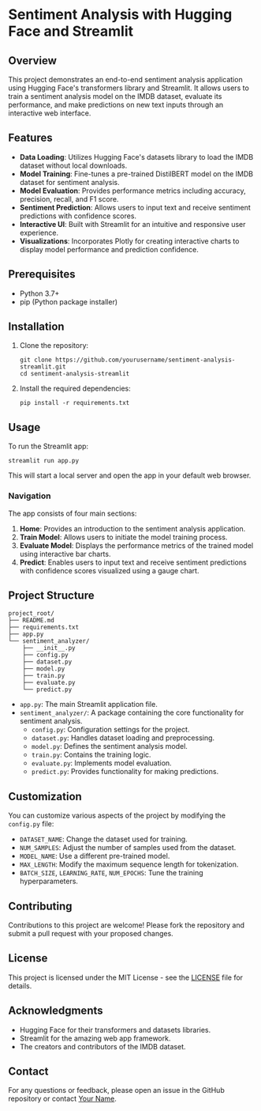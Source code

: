 # Sentiment Analysis with Hugging Face and Streamlit

## Overview

This project demonstrates an end-to-end sentiment analysis application using Hugging Face's transformers library and Streamlit. It allows users to train a sentiment analysis model on the IMDB dataset, evaluate its performance, and make predictions on new text inputs through an interactive web interface.

## Features

- **Data Loading**: Utilizes Hugging Face's datasets library to load the IMDB dataset without local downloads.
- **Model Training**: Fine-tunes a pre-trained DistilBERT model on the IMDB dataset for sentiment analysis.
- **Model Evaluation**: Provides performance metrics including accuracy, precision, recall, and F1 score.
- **Sentiment Prediction**: Allows users to input text and receive sentiment predictions with confidence scores.
- **Interactive UI**: Built with Streamlit for an intuitive and responsive user experience.
- **Visualizations**: Incorporates Plotly for creating interactive charts to display model performance and prediction confidence.

## Prerequisites

- Python 3.7+
- pip (Python package installer)

## Installation

1. Clone the repository:
   ```
   git clone https://github.com/yourusername/sentiment-analysis-streamlit.git
   cd sentiment-analysis-streamlit
   ```

2. Install the required dependencies:
   ```
   pip install -r requirements.txt
   ```

## Usage

To run the Streamlit app:

```
streamlit run app.py
```

This will start a local server and open the app in your default web browser.

### Navigation

The app consists of four main sections:

1. **Home**: Provides an introduction to the sentiment analysis application.
2. **Train Model**: Allows users to initiate the model training process.
3. **Evaluate Model**: Displays the performance metrics of the trained model using interactive bar charts.
4. **Predict**: Enables users to input text and receive sentiment predictions with confidence scores visualized using a gauge chart.

## Project Structure

```
project_root/
├── README.md
├── requirements.txt
├── app.py
└── sentiment_analyzer/
    ├── __init__.py
    ├── config.py
    ├── dataset.py
    ├── model.py
    ├── train.py
    ├── evaluate.py
    └── predict.py
```

- `app.py`: The main Streamlit application file.
- `sentiment_analyzer/`: A package containing the core functionality for sentiment analysis.
  - `config.py`: Configuration settings for the project.
  - `dataset.py`: Handles dataset loading and preprocessing.
  - `model.py`: Defines the sentiment analysis model.
  - `train.py`: Contains the training logic.
  - `evaluate.py`: Implements model evaluation.
  - `predict.py`: Provides functionality for making predictions.

## Customization

You can customize various aspects of the project by modifying the `config.py` file:

- `DATASET_NAME`: Change the dataset used for training.
- `NUM_SAMPLES`: Adjust the number of samples used from the dataset.
- `MODEL_NAME`: Use a different pre-trained model.
- `MAX_LENGTH`: Modify the maximum sequence length for tokenization.
- `BATCH_SIZE`, `LEARNING_RATE`, `NUM_EPOCHS`: Tune the training hyperparameters.

## Contributing

Contributions to this project are welcome! Please fork the repository and submit a pull request with your proposed changes.

## License

This project is licensed under the MIT License - see the [LICENSE](LICENSE) file for details.

## Acknowledgments

- Hugging Face for their transformers and datasets libraries.
- Streamlit for the amazing web app framework.
- The creators and contributors of the IMDB dataset.

## Contact

For any questions or feedback, please open an issue in the GitHub repository or contact [Your Name](mailto:your.email@example.com).